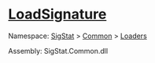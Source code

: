 # [LoadSignature](./SigComp13JapaneseLoader-100663916.md)

Namespace: [SigStat]() > [Common](./../../README.md) > [Loaders](./../README.md)

Assembly: SigStat.Common.dll

